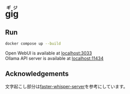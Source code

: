 # <ruby>gig<rp>(</rp><rt>ギジ</rt><rp>)</rp></ruby>

## Run

```sh
docker compose up --build
```

Open WebUI is available at <localhost:3033>  
Ollama API server is available at <localhost:11434>  

## Acknowledgements

文字起こし部分は[faster-whisper-server](https://github.com/ayutaz/faster-whisper-server)を参考にしています。  
